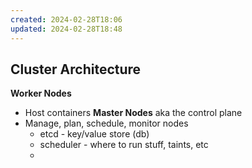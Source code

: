 ```yaml
---
created: 2024-02-28T18:06
updated: 2024-02-28T18:48
---
```

## Cluster Architecture
**Worker Nodes**
- Host containers
**Master Nodes** aka the control plane
- Manage, plan, schedule, monitor nodes
	- etcd - key/value store (db)
	- scheduler - where to run stuff, taints, etc
	- 